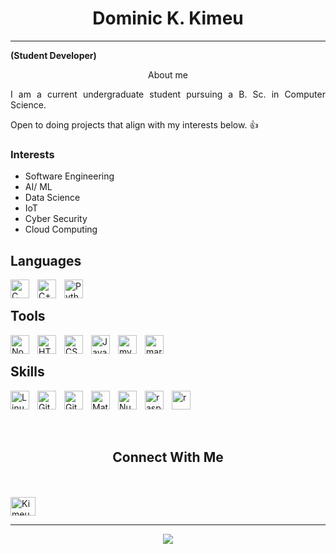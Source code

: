 <h1 align="center">Dominic K. Kimeu </h1>
<hr>

**(Student Developer)**

<p align="center">About me</p>
<p align="justify">
  I am a current undergraduate student pursuing a B. Sc. in Computer Science.

  Open to doing projects that align with my interests below. 👍
</p>


<h3>Interests</h3>
<ul>
  <li>Software Engineering</li>
  <li>AI/ ML</li>
  <li>Data Science</li>
  <li>IoT</li>
  <li>Cyber Security</li>
  <li>Cloud Computing</li>
</ul>

## Languages
<img align="left" alt="C" width="30px" style="padding-right:10px;"
  src="https://cdn.jsdelivr.net/gh/devicons/devicon/icons/c/c-plain.svg" />
<img align="left" alt="C++" width="30px" style="padding-right:10px;"
  src="https://cdn.jsdelivr.net/gh/devicons/devicon/icons/cplusplus/cplusplus-plain.svg" />
<img align="left" alt="Python" width="30px" style="padding-right:10px;"
  src="https://cdn.jsdelivr.net/gh/devicons/devicon/icons/python/python-plain.svg" />
<br />

## Tools
<img align="left" alt="NodeJS" width="30px" style="padding-right:10px;"
  src="https://cdn.jsdelivr.net/gh/devicons/devicon/icons/nodejs/nodejs-original.svg" />
<img align="left" alt="HTML" width="30px" style="padding-right:10px;"
  src="https://cdn.jsdelivr.net/gh/devicons/devicon/icons/html5/html5-plain.svg" />
<img align="left" alt="CSS" width="30px" style="padding-right:10px;"
  src="https://cdn.jsdelivr.net/gh/devicons/devicon/icons/css3/css3-plain.svg" />
<img align="left" alt="JavaScript" width="30px" style="padding-right:10px;"
  src="https://cdn.jsdelivr.net/gh/devicons/devicon/icons/javascript/javascript-plain.svg" />
<img align="left" alt="mySQL" width="30px" style="padding-right:10px"
  src="https://cdn.jsdelivr.net/gh/devicons/devicon/icons/mysql/mysql-plain.svg" />
<img align="left" alt="mariaDB" width="30px" style="padding-right:10px"
  src="https://cdn.jsdelivr.net/gh/devicons/devicon/icons/mariadb/mariadb-plain.svg" />
<br />

## Skills
<img align="left" alt="Linux" width="30px" style="padding-right:10px;"
  src="https://cdn.jsdelivr.net/gh/devicons/devicon/icons/linux/linux-original.svg" />
<img align="left" alt="Git" width="30px" style="padding-right:10px;"
  src="https://cdn.jsdelivr.net/gh/devicons/devicon/icons/git/git-original.svg" />
<img align="left" alt="GitHub" width="30px" style="padding-right:10px;"
  src="https://cdn.jsdelivr.net/gh/devicons/devicon/icons/github/github-original.svg" />
<img align="left" alt="Matlab" width="30px" style="padding-right:10px"
  src="https://cdn.jsdelivr.net/gh/devicons/devicon/icons/matlab/matlab-original.svg" />
<img align="left" alt="NumPy" width="30px" style="padding-right:10px"
  src="https://cdn.jsdelivr.net/gh/devicons/devicon/icons/numpy/numpy-original.svg" />
<img align="left" alt="raspberrypi" width="30px" style="padding-right:10px"
  src="https://cdn.jsdelivr.net/gh/devicons/devicon/icons/raspberrypi/raspberrypi-original.svg" />
<img align="left" alt="r" width="30px" style="padding-right:10px"
  src="https://cdn.jsdelivr.net/gh/devicons/devicon/icons/r/r-plain.svg" />
<br />

<br />
<br />
<h2 align="center">Connect With Me</h2>
<br />
<br />
<a href="https://linkedin.com/in/kimeudom" target="blank"><img align="center"
    src="https://raw.githubusercontent.com/rahuldkjain/github-profile-readme-generator/master/src/images/icons/Social/linked-in-alt.svg"
    alt="Kimeu Dominic Linkedin" height="30" width="40" /></a>

--- 

<p align="center">
  <a href="https://github.com/kimeudom">
    <img src="https://komarev.com/ghpvc/?username=kimeudom&color=blue&style=flat)" />
  </a>
</p>
